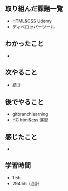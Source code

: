 ## 取り組んだ課題一覧
- HTML&CSS Udemy
- ディベロッパーツール
## わかったこと
- 
## 次やること
- 続き
## 後でやること
- gitbranchlearning
- HC html&css 演習
## 感じたこと
- 
## 学習時間
- 1.5h
- 294.5h（合計